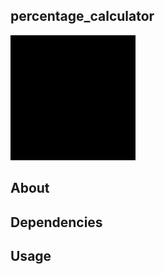 ## percentage_calculator  
![screenshot.png](https://github.com/aussie114/percentage_calculator/blob/master/data/screenshot.png)  
## About  

## Dependencies  

## Usage  

